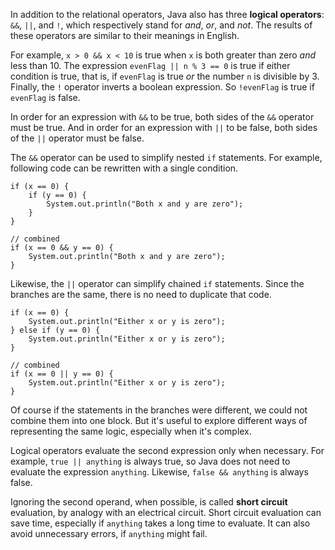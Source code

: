 In addition to the relational operators, Java also has three **logical operators**: `&&`, `||`, and `!`, which respectively stand for *and*, *or*, and *not*.
The results of these operators are similar to their meanings in English.

For example, `x > 0 && x < 10` is true when `x` is both greater than zero *and* less than 10.
The expression `evenFlag || n % 3 == 0` is true if either condition is true, that is, if `evenFlag` is true *or* the number `n` is divisible by 3.
Finally, the `!` operator inverts a boolean expression.
So `!evenFlag` is true if `evenFlag` is false.

In order for an expression with `&&` to be true, both sides of the `&&` operator must be true.
And in order for an expression with `||` to be false, both sides of the `||` operator must be false.

The `&&` operator can be used to simplify nested `if` statements.
For example, following code can be rewritten with a single condition.

```code
if (x == 0) {
    if (y == 0) {
        System.out.println("Both x and y are zero");
    }
}
```

```code
// combined
if (x == 0 && y == 0) {
    System.out.println("Both x and y are zero");
}
```

Likewise, the `||` operator can simplify chained `if` statements.
Since the branches are the same, there is no need to duplicate that code.

```code
if (x == 0) {
    System.out.println("Either x or y is zero");
} else if (y == 0) {
    System.out.println("Either x or y is zero");
}
```

```code
// combined
if (x == 0 || y == 0) {
    System.out.println("Either x or y is zero");
}
```

Of course if the statements in the branches were different, we could not combine them into one block.
But it's useful to explore different ways of representing the same logic, especially when it's complex.


Logical operators evaluate the second expression only when necessary.
For example, `true || anything` is always true, so Java does not need to evaluate the expression `anything`.
Likewise, `false && anything` is always false.

Ignoring the second operand, when possible, is called **short circuit** evaluation, by analogy with an electrical circuit.
Short circuit evaluation can save time, especially if `anything` takes a long time to evaluate.
It can also avoid unnecessary errors, if `anything` might fail.